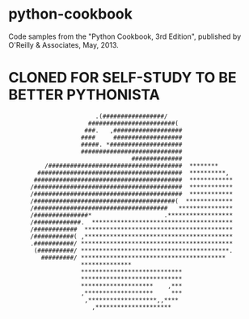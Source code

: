python-cookbook
===============

Code samples from the "Python Cookbook, 3rd Edition", published by O'Reilly &amp; Associates, May, 2013. 


CLONED FOR SELF-STUDY TO BE BETTER PYTHONISTA
==============================================
                                                                               
                                                                               
                                                                               
                                                                               
                                                                               
                            .(#################/                               
                          ########################(                            
                         ###.   ,###################                           
                        ####     ###################                           
                        #####. *####################                           
                        ############################                           
                                      ##############                           
              /#####################################  ********                 
            ########################################  **********,              
           #########################################  ************             
          /#########################################  ************             
          /#########################################  ************             
          /#######################################(  *************             
          /#####################################   ***************             
          /###############*                    .******************             
          /#############.  ***************************************             
          /############  *****************************************             
          /###########( ,*****************************************             
          .###########/ ******************************************             
           (##########/ *****************************************.             
             #########/ ****************************************               
                        **************                                         
                        ****************************                           
                        ****************************                           
                        ********************    ,***                           
                        ,*******************     ***                           
                         ,*******************,,****                            
                           ,*********************                              
                                                                               
                                                                               
                                                                               
                                                                               
